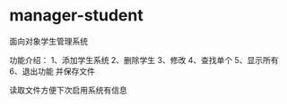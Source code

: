 # manager-student
面向对象学生管理系统

功能介绍：
1、添加学生系统
2、删除学生
3、修改
4、查找单个
5、显示所有
6、退出功能
并保存文件

读取文件方便下次启用系统有信息
